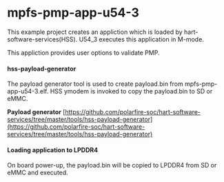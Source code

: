 
#                         mpfs-pmp-app-u54-3

This example project creates an appliction which is loaded by hart-software-services(HSS). 
U54_3 executes this application in M-mode.

This appliction provides user options to validate PMP.

#### hss-payload-generator

The payload generator tool is used to create payload.bin from mpfs-pmp-app-u54-3.elf.
HSS ymodem is invoked to copy the payload.bin to SD or eMMC.

**Payload generator** [https://github.com/polarfire-soc/hart-software-services/tree/master/tools/hss-payload-generator](https://github.com/polarfire-soc/hart-software-services/tree/master/tools/hss-payload-generator)

#### Loading application to LPDDR4
On board power-up, the payload.bin will be copied to LPDDR4 from SD or eMMC and executed.
